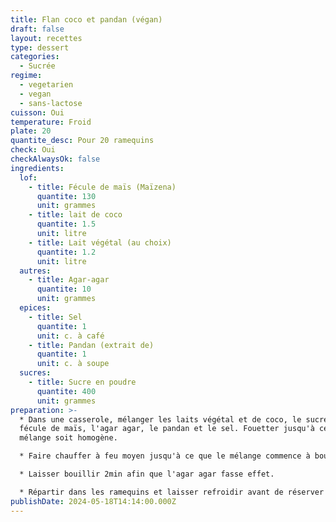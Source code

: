```yaml
---
title: Flan coco et pandan (végan)
draft: false
layout: recettes
type: dessert
categories:
  - Sucrée
regime:
  - vegetarien
  - vegan
  - sans-lactose
cuisson: Oui
temperature: Froid
plate: 20
quantite_desc: Pour 20 ramequins
check: Oui
checkAlwaysOk: false
ingredients:
  lof:
    - title: Fécule de maïs (Maïzena)
      quantite: 130
      unit: grammes
    - title: lait de coco
      quantite: 1.5
      unit: litre
    - title: Lait végétal (au choix)
      quantite: 1.2
      unit: litre
  autres:
    - title: Agar-agar
      quantite: 10
      unit: grammes
  epices:
    - title: Sel
      quantite: 1
      unit: c. à café
    - title: Pandan (extrait de)
      quantite: 1
      unit: c. à soupe
  sucres:
    - title: Sucre en poudre
      quantite: 400
      unit: grammes
preparation: >-
  * Dans une casserole, mélanger les laits végétal et de coco, le sucre, la
  fécule de maïs, l'agar agar, le pandan et le sel. Fouetter jusqu'à ce que le
  mélange soit homogène.

  * Faire chauffer à feu moyen jusqu'à ce que le mélange commence à bouillir et à épaissir.

  * Laisser bouillir 2min afin que l'agar agar fasse effet.

  * Répartir dans les ramequins et laisser refroidir avant de réserver au frigo au moins deux heures.
publishDate: 2024-05-18T14:14:00.000Z
---
```

